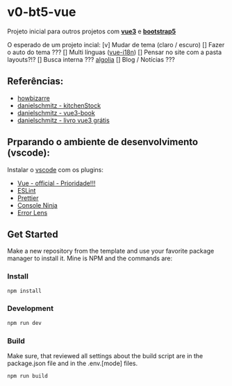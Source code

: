 # v0-bt5-vue
Projeto inicial para outros projetos com [__vue3__](https://vuejs.org/) e [__bootstrap5__](https://getbootstrap.com/)

O esperado de um projeto incial:
[v] Mudar de tema (claro / escuro)
  [] Fazer o auto do tema ???
[] Multi línguas ([vue-i18n](https://vue-i18n.intlify.dev/))
[] Pensar no site com a pasta layouts?!?
[] Busca interna ??? [algolia](https://www.algolia.com/developers)
[] Blog / Notícias ???

## Referências:
- [howbizarre](https://github.com/howbizarre/starter-template-vue-3-bootstrap-5-sass-dark-theme-typescript)
- [danielschmitz - kitchenStock](https://github.com/danielschmitz/kitchenStock-vue3)
- [danielschmitz - vue3-book](https://github.com/danielschmitz/kitchen-app-vue3-book)
- [danielschmitz - livro vue3 grátis](https://leanpub.com/book-vue-br)

## Prparando o ambiente de desenvolvimento (vscode):
Instalar o [vscode](https://code.visualstudio.com/Download) com os plugins:
- [Vue - official - Prioridade!!!](https://marketplace.visualstudio.com/items?itemName=Vue.volar)
- [ESLint](https://marketplace.visualstudio.com/items?itemName=dbaeumer.vscode-eslint)
- [Prettier](https://marketplace.visualstudio.com/items?itemName=esbenp.prettier-vscode)
- [Console Ninja](https://marketplace.visualstudio.com/items?itemName=WallabyJs.console-ninja)
- [Error Lens](https://marketplace.visualstudio.com/items?itemName=usernamehw.errorlens)



## Get Started

Make a new repository from the template and use your favorite package manager to install it. Mine is NPM and the commands are:

### Install

```bash
npm install
```

### Development

```bash
npm run dev
```

### Build

Make sure, that reviewed all settings about the build script are in the package.json file and in the .env.[mode] files.

```bash
npm run build
```
